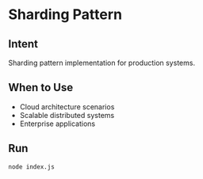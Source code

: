 # Sharding Pattern

## Intent
Sharding pattern implementation for production systems.

## When to Use
- Cloud architecture scenarios
- Scalable distributed systems
- Enterprise applications

## Run
```bash
node index.js
```
